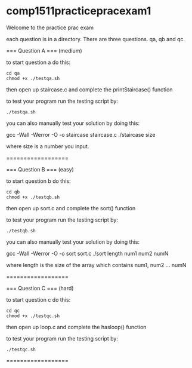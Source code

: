 # comp1511practicepracexam1

Welcome to the practice prac exam

each question is in a directory. There are three questions. qa, qb and qc.

=== Question A === (medium)

to start question a do this:

	cd qa
	chmod +x ./testqa.sh

then open up staircase.c and complete the printStaircase() function

to test your program run the testing script by:

	./testqa.sh

you can also manually test your solution by doing this:

gcc -Wall -Werror -O -o staircase staircase.c
./staircase size

where size is a number you input.


==================


=== Question B === (easy)

to start question b do this:

	cd qb
	chmod +x ./testqb.sh

then open up sort.c and complete the sort() function

to test your program run the testing script by:

	./testqb.sh

you can also manually test your solution by doing this:

gcc -Wall -Werror -O -o sort sort.c
./sort length num1 num2 numN

where length is the size of the array which contains num1, num2 ... numN

==================

=== Question C === (hard)

to start question c do this:

	cd qc
	chmod +x ./testqc.sh

then open up loop.c and complete the hasloop() function

to test your program run the testing script by:

	./testqc.sh

==================

